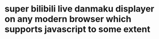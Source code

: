# super bilibili live danmaku displayer on any modern browser which supports javascript to some extent
 

